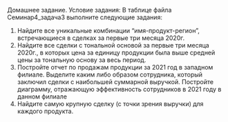 Домашнее задание.
Условие задания:
В таблице файла Семинар4_задача3 выполните следующие задания:
1. Найдите все уникальные комбинации “имя-продукт-регион”, встречающиеся в сделках за первые три месяца
2020г.
2. Найдите все сделки с тональной основой за первые три месяца 2020г., в которых цена за единицу продукции
была выше средней цены за тональную основу за весь период.
3. Постройте отчет по продажам продукции за 2021 год в западном филиале. Выделите каким либо образом
сотрудника, который заключил сделки с наибольшей суммарной выручкой. Постройте диаграмму, отражающую
эффективность сотрудников в 2021 году в данном филиале
4. Найдите самую крупную сделку (с точки зрения выручки) для каждого продукта.